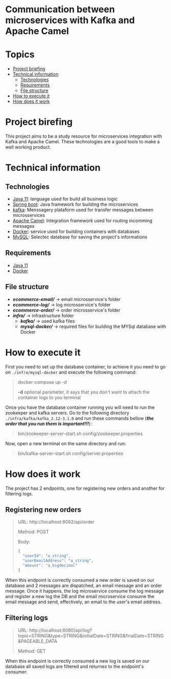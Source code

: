 # Communication between microservices with Kafka and Apache Camel


Topics
=================
<!--ts-->
* [Project briefing](#project-briefing)
* [Technical information](#technical-information)
    * [Technologies](#technologies)
    * [Requirements](#Requirements)
    * [File structure](#file-structure)
* [How to execute it](#how-to-execute-it)
* [How does it work](#funcionalidades-e-seus-fluxos)
<!--te-->

Project birefing
================
This project aims to be a study resource for microservices integration with Kafka and Apache Camel. These
technologies are a good tools to make a well working product.


Technical information
================

## Technologies
- [Java 11](https://docs.oracle.com/en/java/javase/11/): language used for build all business logic
- [Spring boot](https://spring.io/projects/spring-boot): Java framework for building the microservices
- [kafka](https://kafka.apache.org/): Menssagery plataform used for transfer messages between microsservices
- [Apache Camel](https://camel.apache.org/docs/):  Integration framework used for routing incomming messages
- [Docker](https://docs.docker.com/):  service used for building containers with databases
- [MySQL](https://dev.mysql.com/doc/): Selectec database for saving the project's informations

## Requirements
- [Java 11](https://docs.oracle.com/en/java/javase/11/)
- [Docker](https://docs.docker.com/)

## File structure

- ***ecommerce-email/*** -> email microsservice's folder
- ***ecommerce-log/*** -> log microsservice's folder
- ***ecommerce-order/*** -> order microsservice's folder
- ***infra/*** -> infrastructure folder
  - ***kafka/*** -> used kafka files
  - ***mysql-docker/*** -> required files for building the MYSql database with Docker

How to execute it
================
First you need to set up the database container, to achieve it you need to go on `./infra/mysql-docker` and execute the
following command:

> docker-compose up -d
> 
> **-d** optional parameter, it says that you don't want to attach the container logs to you terminal

Once you have the database container running you will need to run the zookeeper and kafka servers. Go to the following
directory `./infra/kafka/kafka_2.12-3.1.0` and run these commands bellow 
(***the order that you run them is important!!!***):

>bin/zookeeper-server-start.sh config/zookeeper.properties
> 
Now, open a new terminal on the same directory and run:
> 
> bin/kafka-server-start.sh config/server.properties

How does it work
================

The project has 2 endpoints, one for registering new orders and another for filtering logs.

## Registering new orders

>URL: http://localhost:8082/api/order
> 
> Method: POST
> 
> Body:
> 
> ```javascript
> { 
>   "userId": "a_string", 
>   "userEmailAddress": "a_string", 
>   "amount": "a_bigdecimal" 
> }
> ```
 
When this endpoint is correctly consumed a new order is saved on our database and 2 messages are dispatched, an email
message and an order message. Once it happens, the log microservice consume the log message and register a new log the
DB and the email microservice consume the email message and send, effectively, an email to the user's email address.

## Filtering logs

>URL: http://localhost:8080/api/log?topic=STRING&type=STRING&initialDate=STRING&finalDate=STRING&PAGEABLE_DATA
>
> Method: GET

When this endpoint is correctly consumed a new log is saved on our database all saved logs are filtered and returnes to
the endpoint's consumer.